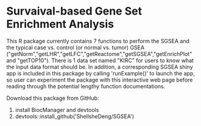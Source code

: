 # Survaival-based Gene Set Enrichment Analysis
This R package currently contains 7 functions to perform the SGSEA and the typical case vs. control (or normal vs. tumor) GSEA ("getNorm","getLHR","getLFC","getReactome","getSGSEA","getEnrichPlot" and "getTOP10"). There is 1 data set named "KIRC" for users to know what the input data format should be. In addition, a corresponding SGSEA shiny app is included in this package by calling 'runExample()' to launch the app, so user can experiment the package with this interactive web page before reading through the potential lengthy function documentations.

Download this package from GitHub: 
1. install BiocManager and devtools
2. devtools::install_github('ShellsheDeng/SGSEA')
